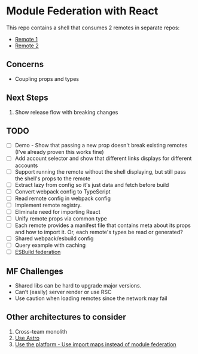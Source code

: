 # Module Federation with React

This repo contains a shell that consumes 2 remotes in separate repos:

- [Remote 1](https://github.com/coryhouse/remote-1)
- [Remote 2](https://github.com/coryhouse/remote-2)

## Concerns

- Coupling props and types

## Next Steps

1. Show release flow with breaking changes

## TODO

- [ ] Demo - Show that passing a new prop doesn't break existing remotes (I've already proven this works fine)
- [ ] Add account selector and show that different links displays for different accounts
- [ ] Support running the remote without the shell displaying, but still pass the shell's props to the remote
- [ ] Extract lazy from config so it's just data and fetch before build
- [ ] Convert webpack config to TypeScript
- [ ] Read remote config in webpack config
- [ ] Implement remote registry.
- [ ] Eliminate need for importing React
- [ ] Unify remote props via common type
- [ ] Each remote provides a manifest file that contains meta about its props and how to import it. Or, each remote's types be read or generated?
- [ ] Shared webpack/esbuild config
- [ ] Query example with caching
- [ ] [ESBuild federation](https://github.com/jacob-ebey/esbuild-federation-example)

## MF Challenges

- Shared libs can be hard to upgrade major versions.
- Can’t (easily) server render or use RSC
- Use caution when loading remotes since the network may fail

## Other architectures to consider

1. Cross-team monolith
2. [Use Astro](https://twitter.com/Daniel_Mantei/status/1670872690587213825)
3. [Use the platform - Use import maps instead of module federation](https://www.mercedes-benz.io/2023/01/05/you-might-not-need-module-federation-orchestrate-your-microfrontends-at-runtime-with-import-maps/)
